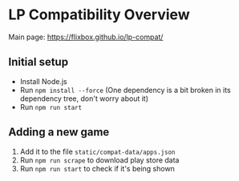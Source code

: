 # LP Compatibility Overview

Main page: https://flixbox.github.io/lp-compat/

## Initial setup

- Install Node.js
- Run `npm install --force` (One dependency is a bit broken in its dependency tree, don't worry about it)
- Run `npm run start`

## Adding a new game

1. Add it to the file `static/compat-data/apps.json`
2. Run `npm run scrape` to download play store data
3. Run `npm run start` to check if it's being shown
